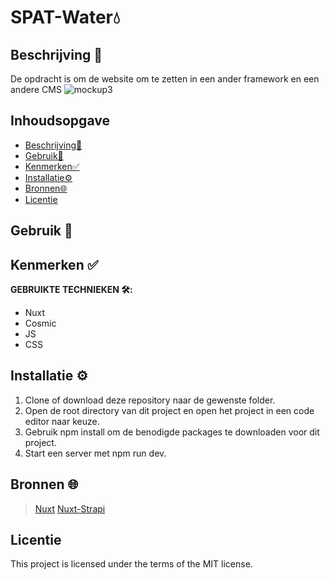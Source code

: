
# SPAT-Water💧

## Beschrijving 📃
De opdracht is om de website om te zetten in een ander framework en een andere CMS
![mockup3](https://github.com/sannevanseeventer/SPATwater-2.0/assets/112857444/e668acea-201f-4391-be72-2eb91ce4367d)



## Inhoudsopgave

  * [Beschrijving📃](#beschrijving)
  * [Gebruik👥](#gebruik)
  * [Kenmerken✅](#kenmerken)
  * [Installatie⚙️](#installatie)
  * [Bronnen🌐](#bronnen)
  * [Licentie](#licentie)
    
##  Gebruik  👥

<!-- Voeg een link toe naar Github Pages 🌐-->


## Kenmerken ✅
<!-- Bij Kenmerken staat welke technieken zijn gebruikt en hoe. Wat is de HTML structuur? Wat zijn de belangrijkste dingen in CSS? Wat is er met Javascript gedaan en hoe? Misschien heb je een framwork of library gebruikt? -->
  
**GEBRUIKTE TECHNIEKEN 🛠️:**

* Nuxt
* Cosmic
* JS
* CSS

## Installatie ⚙️

1. Clone of download deze repository naar de gewenste folder.
2. Open de root directory van dit project en open het project in een code editor naar keuze.
3. Gebruik npm install om de benodigde packages te downloaden voor dit project.
5. Start een server met npm run dev.

## Bronnen 🌐

>[Nuxt](https://nuxt.com)
>[Nuxt-Strapi](https://www.youtube.com/watch?v=ZQVv7JhiYvU&list=PLzlG0L9jlhEPbibzuAQmxJg4FYwRnEyIW)

## Licentie
This project is licensed under the terms of the MIT license.

